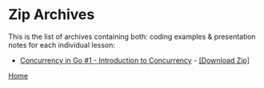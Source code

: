 # Zip Archives

This is the list of archives containing both:
coding examples & presentation notes for each
individual lesson:

- [Concurrency in Go #1 - Introduction to Concurrency](https://youtu.be/_uQgGS_VIXM) - [[Download Zip]](https://github.com/golang-basics/concurrency/raw/master/archives/concurrency-1.tar.gz)

[Home](https://github.com/golang-basics/concurrency)
